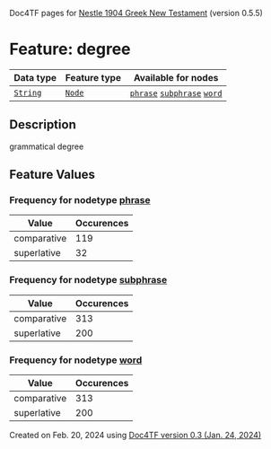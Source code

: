 Doc4TF pages for [Nestle 1904 Greek New Testament](https://github.com/saulocantanhede/tfgreek2/tree/master/tf) (version 0.5.5)
# Feature: degree
Data type|Feature type|Available for nodes
---|---|---
[`String`](featurebydatatype.md#string)|[`Node`](featurebytype.md#node)| [`phrase`](featurebynodetype.md#phrase)  [`subphrase`](featurebynodetype.md#subphrase)  [`word`](featurebynodetype.md#word) 
## Description
grammatical degree
## Feature Values
### Frequency for nodetype [phrase](featurebynodetype.md#phrase)
Value|Occurences
---|---
comparative|119
superlative|32
### Frequency for nodetype [subphrase](featurebynodetype.md#subphrase)
Value|Occurences
---|---
comparative|313
superlative|200
### Frequency for nodetype [word](featurebynodetype.md#word)
Value|Occurences
---|---
comparative|313
superlative|200
 

Created on Feb. 20, 2024 using [Doc4TF  version 0.3 (Jan. 24, 2024)](https://github.com/tonyjurg/Doc4TF) 